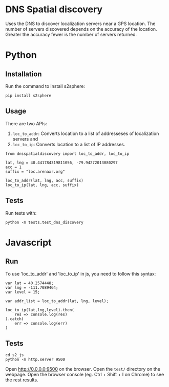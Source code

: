 # DNS Spatial discovery

Uses the DNS to discover localization servers near a GPS location. The number of servers discovered depends on the accuracy of the location. Greater the accuracy fewer is the number of servers returned.

# Python

## Installation

Run the command to install s2sphere:
```
pip install s2sphere
```

## Usage

There are two APIs: 
1. `loc_to_addr`: Converts location to a list of addresseses of localization servers and 
2. `loc_to_ip`: Converts location to a list of IP addresses.

```
from dnsspatialdiscovery import loc_to_addr, loc_to_ip

lat, lng = 40.441784319811056, -79.94272013080297
acc = 1
suffix = "loc.arenaxr.org"

loc_to_addr(lat, lng, acc, suffix)
loc_to_ip(lat, lng, acc, suffix)
```

## Tests
Run tests with:
```
python -m tests.test_dns_discovery
```

# Javascript

## Run
To use 'loc_to_addr' and 'loc_to_ip' in js, you need to follow this syntax:
```
var lat = 40.2574448;
var lng = -111.7089464;
var level = 15;

var addr_list = loc_to_addr(lat, lng, level);

loc_to_ip(lat,lng,level).then(
    res => console.log(res)
).catch(
    err => console.log(err)
)
```

## Tests
```
cd s2_js
python -m http.server 9500
```
Open http://0.0.0.0:9500 on the browser. Open the `test/` directory on the webpage. Open the browser console (eg. Ctrl + Shift + I on Chrome) to see the rest results.
